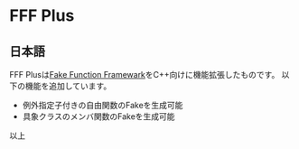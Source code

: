 
# FFF Plus

## 日本語

FFF Plusは[Fake Function Framewark](https://github.com/meekrosoft/fff)をC++向けに機能拡張したものです。
以下の機能を追加しています。

- 例外指定子付きの自由関数のFakeを生成可能
- 具象クラスのメンバ関数のFakeを生成可能

以上
